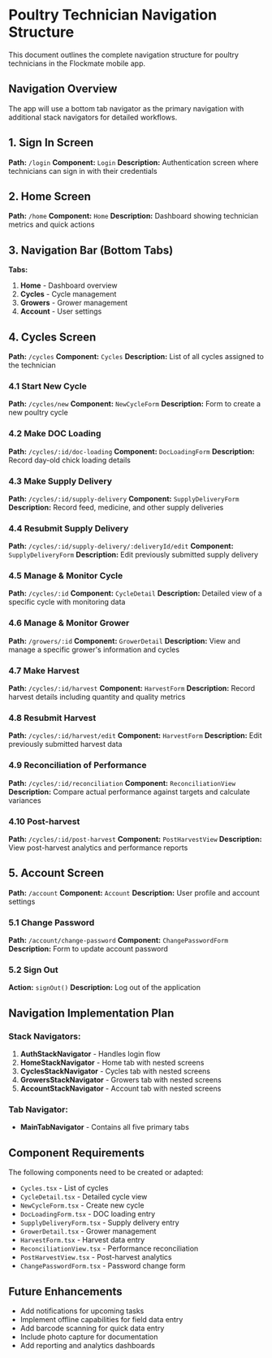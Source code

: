 # Poultry Technician Navigation Structure

This document outlines the complete navigation structure for poultry technicians in the Flockmate mobile app.

## Navigation Overview

The app will use a bottom tab navigator as the primary navigation with additional stack navigators for detailed workflows.

## 1. Sign In Screen

**Path:** `/login`
**Component:** `Login`
**Description:** Authentication screen where technicians can sign in with their credentials

## 2. Home Screen

**Path:** `/home`
**Component:** `Home`
**Description:** Dashboard showing technician metrics and quick actions

## 3. Navigation Bar (Bottom Tabs)

**Tabs:**
1. **Home** - Dashboard overview
2. **Cycles** - Cycle management
3. **Growers** - Grower management
4. **Account** - User settings

## 4. Cycles Screen

**Path:** `/cycles`
**Component:** `Cycles`
**Description:** List of all cycles assigned to the technician

### 4.1 Start New Cycle

**Path:** `/cycles/new`
**Component:** `NewCycleForm`
**Description:** Form to create a new poultry cycle

### 4.2 Make DOC Loading

**Path:** `/cycles/:id/doc-loading`
**Component:** `DocLoadingForm`
**Description:** Record day-old chick loading details

### 4.3 Make Supply Delivery

**Path:** `/cycles/:id/supply-delivery`
**Component:** `SupplyDeliveryForm`
**Description:** Record feed, medicine, and other supply deliveries

### 4.4 Resubmit Supply Delivery

**Path:** `/cycles/:id/supply-delivery/:deliveryId/edit`
**Component:** `SupplyDeliveryForm`
**Description:** Edit previously submitted supply delivery

### 4.5 Manage & Monitor Cycle

**Path:** `/cycles/:id`
**Component:** `CycleDetail`
**Description:** Detailed view of a specific cycle with monitoring data

### 4.6 Manage & Monitor Grower

**Path:** `/growers/:id`
**Component:** `GrowerDetail`
**Description:** View and manage a specific grower's information and cycles

### 4.7 Make Harvest

**Path:** `/cycles/:id/harvest`
**Component:** `HarvestForm`
**Description:** Record harvest details including quantity and quality metrics

### 4.8 Resubmit Harvest

**Path:** `/cycles/:id/harvest/edit`
**Component:** `HarvestForm`
**Description:** Edit previously submitted harvest data

### 4.9 Reconciliation of Performance

**Path:** `/cycles/:id/reconciliation`
**Component:** `ReconciliationView`
**Description:** Compare actual performance against targets and calculate variances

### 4.10 Post-harvest

**Path:** `/cycles/:id/post-harvest`
**Component:** `PostHarvestView`
**Description:** View post-harvest analytics and performance reports

## 5. Account Screen

**Path:** `/account`
**Component:** `Account`
**Description:** User profile and account settings

### 5.1 Change Password

**Path:** `/account/change-password`
**Component:** `ChangePasswordForm`
**Description:** Form to update account password

### 5.2 Sign Out

**Action:** `signOut()`
**Description:** Log out of the application

## Navigation Implementation Plan

### Stack Navigators:
1. **AuthStackNavigator** - Handles login flow
2. **HomeStackNavigator** - Home tab with nested screens
3. **CyclesStackNavigator** - Cycles tab with nested screens
4. **GrowersStackNavigator** - Growers tab with nested screens
5. **AccountStackNavigator** - Account tab with nested screens

### Tab Navigator:
- **MainTabNavigator** - Contains all five primary tabs

## Component Requirements

The following components need to be created or adapted:
- `Cycles.tsx` - List of cycles
- `CycleDetail.tsx` - Detailed cycle view
- `NewCycleForm.tsx` - Create new cycle
- `DocLoadingForm.tsx` - DOC loading entry
- `SupplyDeliveryForm.tsx` - Supply delivery entry
- `GrowerDetail.tsx` - Grower management
- `HarvestForm.tsx` - Harvest data entry
- `ReconciliationView.tsx` - Performance reconciliation
- `PostHarvestView.tsx` - Post-harvest analytics
- `ChangePasswordForm.tsx` - Password change form

## Future Enhancements

- Add notifications for upcoming tasks
- Implement offline capabilities for field data entry
- Add barcode scanning for quick data entry
- Include photo capture for documentation
- Add reporting and analytics dashboards